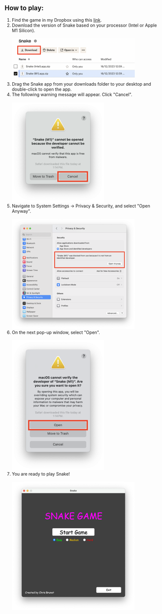 ## How to play:

1. Find the game in my Dropbox using this [link](https://www.dropbox.com/scl/fo/9s511y2gy3hxpwcvdnric/h?rlkey=46505xwgup20cggrbujoa9tuj&dl=0).
2. Download the version of Snake based on your processor (Intel or Apple M1 Silicon).
   <br></br><img src="images/download.png" alt="download" width="400"/>
3. Drag the Snake app from your downloads folder to your desktop and double-click to open the app.
4. The following warning message will appear. Click "Cancel".
   <br></br><img src="images/warning1.png" alt="warning1" width="300"/>
5. Navigate to System Settings -> Privacy & Security, and select "Open Anyway".
   <br></br><img src="images/settings.png" alt="settings" width="400"/>
6. On the next pop-up window, select "Open".
   <br></br><img src="images/warning2.png" alt="warning2" width="300"/>
7. You are ready to play Snake!
   <br></br><img src="images/start.png" alt="start" width="400"/>

    
